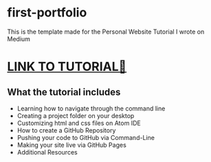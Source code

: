 # first-portfolio

This is the template made for the Personal Website Tutorial I wrote on Medium

# <a href = "https://medium.com/@mpara/how-to-make-your-first-portfolio-hosted-on-github-1e5940853fcc"> LINK TO TUTORIAL🔗 </a>
## What the tutorial includes
-  Learning how to navigate through the command line
-  Creating a project folder on your desktop
-  Customizing html and css files on Atom IDE
-  How to create a GitHub Repository
-  Pushing your code to GitHub via Command-Line
-  Making your site live via GitHub Pages
-  Additional Resources


